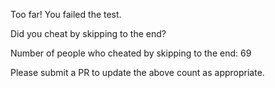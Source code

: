 Too far! You failed the test.

Did you cheat by skipping to the end? 

Number of people who cheated by skipping to the end: 69

Please submit a PR to update the above count as appropriate.
